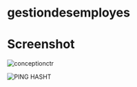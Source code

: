 # gestiondesemployes
# Screenshot
![conceptionctr](https://github.com/hasnahatti70/gestiondesemployes/assets/127605934/56c31458-3867-49c7-9cda-b06e71dec5fa)


![PING HASHT](https://github.com/hasnahatti70/gestiondesemployes/assets/127605934/daf291e7-501c-4f0f-b196-536b3e941362)
